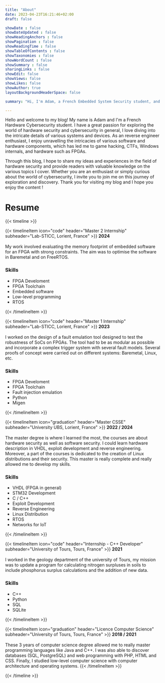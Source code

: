 ```yaml
---
title: "About"
date: 2023-04-23T16:21:46+02:00
draft: false

showDate : false
showDateUpdated : false
showHeadingAnchors : false
showPagination : false
showReadingTime : false
showTableOfContents : false
showTaxonomies : false 
showWordCount : false
showSummary : false
sharingLinks : false
showEdit: false
showViews: false
showLikes: false
showAuthor: true
layoutBackgroundHeaderSpace: false

summary: "Hi, I'm Adam, a French Embedded System Security student, and here is my blog where I write content about : Reverse Engineering, Game Hacking, Hardware, Windows Internal..."

---
```


Hello and welcome to my blog! My name is Adam and I'm a French Hardware Cybersecurity student. I have a great passion for exploring the world of hardware security and cybersecurity in general, I love diving into the intricate details of various systems and devices. As an reverse engineer enthusiast, I enjoy unravelling the intricacies of various software and hardware components, which has led me to game hacking, CTFs, Windows internals, and hardware such as FPGAs.

Through this blog, I hope to share my ideas and experiences in the field of hardware security and provide readers with valuable knowledge on the various topics I cover. Whether you are an enthusiast or simply curious about the world of cybersecurity, I invite you to join me on this journey of exploration and discovery. Thank you for visiting my blog and I hope you enjoy the content !

<h1 class="mt-0 text-4xl font-bold text-neutral-900 dark:text-neutral">Resume</h1>

{{< timeline >}}

{{< timelineItem icon="code" header="Master 2 Internship" subheader="Lab-STICC, Lorient, France" >}}
<b>2024</b><br><br>
My work involved evaluating the memory footprint of embedded software for an FPGA with strong constraints. The aim was to optimise the software in Baremetal and on FreeRTOS. <br>
<h3>Skills</h3>
<ul>
  <li>FPGA Develoment</li>
  <li>FPGA Toolchain</li>
  <li>Embedded software</li>
  <li>Low-level programming</li>
  <li>RTOS</li>
</ul>
{{< /timelineItem >}}

{{< timelineItem icon="code" header="Master 1 Internship" subheader="Lab-STICC, Lorient, France" >}}
<b>2023</b><br><br>
I worked on the design of a fault emulation tool designed to test the robustness of SoCs on FPGAs. The tool had to be as modular as possible and incorporate a complex trigger system with several fault models. Several proofs of concept were carried out on different systems: Baremetal, Linux, etc. <br>
<h3>Skills</h3>
<ul>
  <li>FPGA Develoment</li>
  <li>FPGA Toolchain</li>
  <li>Fault injection emulation</li>
  <li>Python</li>
  <li>Migen</li>
</ul>
{{< /timelineItem >}}

{{< timelineItem icon="graduation" header="Master CSSE" subheader="University UBS, Lorient, France" >}}
<b>2022 / 2024</b><br><br>
The master degree is where I learned the most, the courses are about hardware security as well as software security. I could learn hardware description in VHDL, exploit development and reverse engineering. Moreover, a part of the courses is dedicated to the creation of Linux distributions and their security. This master is really complete and really allowed me to develop my skills. <br>
<h3>Skills</h3>
<ul>
  <li>VHDL (FPGA in general)</li>
  <li>STM32 Development</li>
  <li>C / C++</li>
  <li>Exploit Development</li>
  <li>Reverse Engineering</li>
  <li>Linux Distribution</li>
  <li>RTOS</li>
  <li>Networks for IoT</li>
</ul>
{{< /timelineItem >}}


{{< timelineItem icon="code" header="Internship - C++ Developer" subheader="University of Tours, Tours, France" >}}
<b>2021</b><br><br>
I worked in the geology department of the university of Tours, my mission was to update a program for calculating nitrogen surpluses in soils to include phosphorus surplus calculations and the addition of new data.

<h3>Skills</h3>
<ul>
  <li>C++</li>
  <li>Python</li>
  <li>SQL</li>
  <li>SQLite</li>
</ul>
{{< /timelineItem >}}

{{< timelineItem icon="graduation" header="Licence Computer Science" subheader="University of Tours, Tours, France" >}}
<b>2018 / 2021</b><br><br>
These 3 years of computer science degree allowed me to really master programming languages like Java and C++. I was also able to discover databases (SQL, PostgreSQL) and web programming with PHP, HTML and CSS. Finally, I studied low-level computer science with computer architecture and operating systems.
{{< /timelineItem >}}

{{< /timeline >}}
